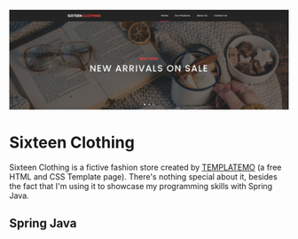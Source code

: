 ![](src/main/resources/sc_banner.png)

# Sixteen Clothing

Sixteen Clothing is a fictive fashion store created by [TEMPLATEMO](https://templatemo.com/) (a free HTML and CSS Template page).
There's nothing special about it, besides the fact that I'm using it to showcase my programming skills with Spring Java.

## Spring Java